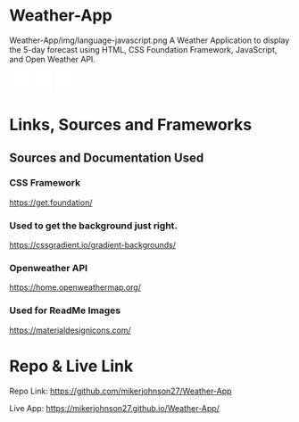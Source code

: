 # Weather-App 
Weather-App/img/language-javascript.png
A Weather Application to display the 5-day forecast using HTML, CSS Foundation Framework, JavaScript, and Open Weather API.

![](./img/language-css3.png)
![](./img/language-html5.png)
![](./img/language-javascript.png)

# Links, Sources and Frameworks

## Sources and Documentation Used
### CSS Framework
https://get.foundation/

### Used to get the background just right.
https://cssgradient.io/gradient-backgrounds/

### Openweather API
https://home.openweathermap.org/

### Used for ReadMe Images
https://materialdesignicons.com/

# Repo & Live Link

Repo Link: https://github.com/mikerjohnson27/Weather-App

Live App: https://mikerjohnson27.github.io/Weather-App/